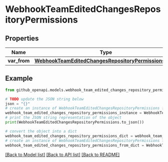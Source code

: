 # WebhookTeamEditedChangesRepositoryPermissions


## Properties

Name | Type | Description | Notes
------------ | ------------- | ------------- | -------------
**var_from** | [**WebhookTeamEditedChangesRepositoryPermissionsFrom**](WebhookTeamEditedChangesRepositoryPermissionsFrom.md) |  | 

## Example

```python
from github_openapi.models.webhook_team_edited_changes_repository_permissions import WebhookTeamEditedChangesRepositoryPermissions

# TODO update the JSON string below
json = "{}"
# create an instance of WebhookTeamEditedChangesRepositoryPermissions from a JSON string
webhook_team_edited_changes_repository_permissions_instance = WebhookTeamEditedChangesRepositoryPermissions.from_json(json)
# print the JSON string representation of the object
print(WebhookTeamEditedChangesRepositoryPermissions.to_json())

# convert the object into a dict
webhook_team_edited_changes_repository_permissions_dict = webhook_team_edited_changes_repository_permissions_instance.to_dict()
# create an instance of WebhookTeamEditedChangesRepositoryPermissions from a dict
webhook_team_edited_changes_repository_permissions_from_dict = WebhookTeamEditedChangesRepositoryPermissions.from_dict(webhook_team_edited_changes_repository_permissions_dict)
```
[[Back to Model list]](../README.md#documentation-for-models) [[Back to API list]](../README.md#documentation-for-api-endpoints) [[Back to README]](../README.md)


